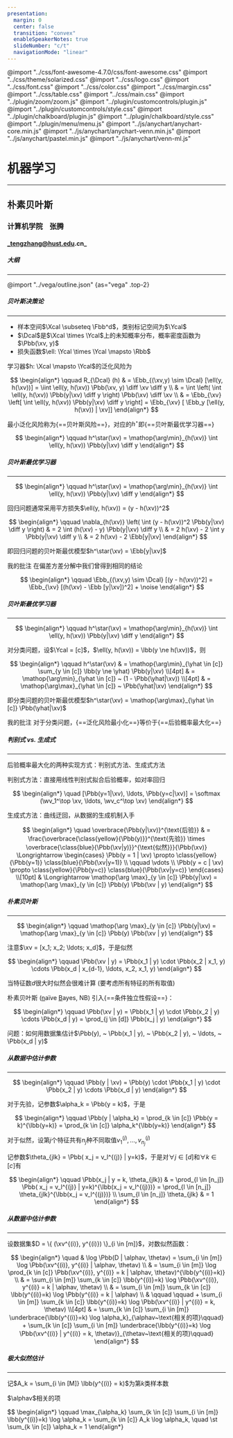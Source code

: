 ```yaml
---
presentation:
  margin: 0
  center: false
  transition: "convex"
  enableSpeakerNotes: true
  slideNumber: "c/t"
  navigationMode: "linear"
---
```


@import "../css/font-awesome-4.7.0/css/font-awesome.css"
@import "../css/theme/solarized.css"
@import "../css/logo.css"
@import "../css/font.css"
@import "../css/color.css"
@import "../css/margin.css"
@import "../css/table.css"
@import "../css/main.css"
@import "../plugin/zoom/zoom.js"
@import "../plugin/customcontrols/plugin.js"
@import "../plugin/customcontrols/style.css"
@import "../plugin/chalkboard/plugin.js"
@import "../plugin/chalkboard/style.css"
@import "../plugin/menu/menu.js"
@import "../js/anychart/anychart-core.min.js"
@import "../js/anychart/anychart-venn.min.js"
@import "../js/anychart/pastel.min.js"
@import "../js/anychart/venn-ml.js"

<!-- slide data-notes="" -->

<div class="bottom20"></div>

# 机器学习

<hr class="width50 center">

## 朴素贝叶斯

<div class="bottom8"></div>

### 计算机学院 &nbsp;&nbsp; 张腾

#### _tengzhang@hust.edu.cn_

<!-- slide vertical=true data-notes="" -->

##### 大纲

---

@import "../vega/outline.json" {as="vega" .top-2}

<!-- slide data-notes="" -->

##### 贝叶斯决策论

---

- 样本空间$\Xcal \subseteq \Fbb^d$，类别标记空间为$\Ycal$
- $\Dcal$是$\Xcal \times \Ycal$上的未知概率分布，概率密度函数为$\Pbb(\xv, y)$
- 损失函数$\ell: \Ycal \times \Ycal \mapsto \Rbb$

学习器$h: \Xcal \mapsto \Ycal$的泛化风险为

$$
\begin{align*}
    \qquad R_{\Dcal} (h) & = \Ebb_{(\xv,y) \sim \Dcal} [\ell(y, h(\xv))] = \iint \ell(y, h(\xv)) \Pbb(\xv, y) \diff \xv \diff y \\
    & = \int \left( \int \ell(y, h(\xv)) \Pbb(y|\xv) \diff y \right) \Pbb(\xv) \diff \xv \\
    & = \Ebb_{\xv} \left[ \int \ell(y, h(\xv)) \Pbb(y|\xv) \diff y \right] = \Ebb_{\xv} [ \Ebb_y [\ell(y, h(\xv)) | \xv]]
\end{align*}
$$

<div class="top-4"></div>

最小泛化风险称为{==贝叶斯风险==}，对应的$h^\star$即{==贝叶斯最优学习器==}

$$
\begin{align*}
    \qquad h^\star(\xv) = \mathop{\arg\min}_{h(\xv)} \int \ell(y, h(\xv)) \Pbb(y|\xv) \diff y
\end{align*}
$$

<!-- slide vertical=true data-notes="" -->

##### 贝叶斯最优学习器

---

<div class="top2"></div>

$$
\begin{align*}
    \qquad h^\star(\xv) = \mathop{\arg\min}_{h(\xv)} \int \ell(y, h(\xv)) \Pbb(y|\xv) \diff y
\end{align*}
$$

<div class="top-4"></div>

回归问题通常采用平方损失$\ell(y, h(\xv)) = (y - h(\xv))^2$

$$
\begin{align*}
    \qquad \nabla_{h(\xv)} \left( \int (y - h(\xv))^2 \Pbb(y|\xv) \diff y \right) & = 2 \int (h(\xv) - y) \Pbb(y|\xv) \diff y \\
    & = 2 h(\xv) - 2 \int y \Pbb(y|\xv) \diff y \\
    & = 2 h(\xv) - 2 \Ebb[y|\xv]
\end{align*}
$$

<div class="top-4"></div>

即回归问题的贝叶斯最优模型$h^\star(\xv) = \Ebb[y|\xv]$

我的批注 在偏差方差分解中我们曾得到相同的结论

$$
\begin{align*}
    \qquad \Ebb_{(\xv,y) \sim \Dcal} [(y - h(\xv))^2] = \Ebb_{\xv} [(h(\xv) - \Ebb [y|\xv])^2] + \noise
\end{align*}
$$

<!-- slide vertical=true data-notes="" -->

##### 贝叶斯最优学习器

---

<div class="top2"></div>

$$
\begin{align*}
    \qquad h^\star(\xv) = \mathop{\arg\min}_{h(\xv)} \int \ell(y, h(\xv)) \Pbb(y|\xv) \diff y
\end{align*}
$$

<div class="top-4"></div>

对分类问题，设$\Ycal = [c]$，$\ell(y, h(\xv)) = \Ibb(y \ne h(\xv))$，则

<div class="top1"></div>

$$
\begin{align*}
    \qquad h^\star(\xv) & = \mathop{\arg\min}_{\yhat \in [c]} \sum_{y \in [c]} \Ibb(y \ne \yhat) \Pbb(y|\xv) \\[4pt]
    & = \mathop{\arg\min}_{\yhat \in [c]} ~ (1 - \Pbb(\yhat|\xv)) \\[4pt]
    & = \mathop{\arg\max}_{\yhat \in [c]} ~ \Pbb(\yhat|\xv)
\end{align*}
$$

<div class="top-4"></div>

即分类问题的贝叶斯最优模型$h^\star(\xv) = \mathop{\arg\max}_{\yhat \in [c]} \Pbb(\yhat|\xv)$

我的批注 对于分类问题，{==泛化风险最小化==}等价于{==后验概率最大化==}

<!-- slide data-notes="" -->

##### 判别式 _vs._ 生成式

---

后验概率最大化的两种实现方式：判别式方法、生成式方法

判别式方法：直接用线性判别式拟合后验概率，如对率回归

$$
\begin{align*}
    \quad [\Pbb(y=1|\xv), \ldots, \Pbb(y=c|\xv)] = \softmax (\wv_1^\top \xv, \ldots, \wv_c^\top \xv)
\end{align*}
$$

生成式方法：曲线迂回，从数据的生成机制入手

$$
\begin{align*}
    \quad \overbrace{\Pbb(y|\xv)}^{\text{后验}} & = \frac{\overbrace{\class{yellow}{\Pbb(y)}}^{\text{先验}} \times \overbrace{\class{blue}{\Pbb(\xv|y)}}^{\text{似然}}}{\Pbb(\xv)}
    \Longrightarrow \begin{cases} \Pbb(y = 1 | \xv) \propto \class{yellow}{\Pbb(y=1)} \class{blue}{\Pbb(\xv|y=1)} \\
    \qquad \vdots \\
    \Pbb(y = c | \xv) \propto \class{yellow}{\Pbb(y=c)} \class{blue}{\Pbb(\xv|y=c)} \end{cases} \\[10pt]
    & \Longrightarrow \mathop{\arg \max}_{y \in [c]} \Pbb(y|\xv) = \mathop{\arg \max}_{y \in [c]} \Pbb(y) \Pbb(\xv | y)
\end{align*}
$$

<!-- slide vertical=true data-notes="" -->

##### 朴素贝叶斯

---

<div class="top2"></div>

$$
\begin{align*}
    \qquad \mathop{\arg \max}_{y \in [c]} \Pbb(y|\xv) = \mathop{\arg \max}_{y \in [c]} \Pbb(y) \Pbb(\xv | y)
\end{align*}
$$

<div class="top-4"></div>

注意$\xv = [x_1; x_2; \ldots; x_d]$，于是似然

$$
\begin{align*}
    \qquad \Pbb(\xv | y) = \Pbb(x_1 | y) \cdot \Pbb(x_2 | x_1, y) \cdots \Pbb(x_d | x_{d-1}, \ldots, x_2, x_1, y)
\end{align*}
$$

<div class="top-3"></div>

当特征数$d$很大时似然会很难计算 (要考虑所有特征的所有取值)

<div class="top4"></div>

朴素贝叶斯 (<u>n</u>aïve <u>B</u>ayes, NB) 引入{==条件独立性假设==}：

$$
\begin{align*}
    \qquad \Pbb(\xv | y) = \Pbb(x_1 | y) \cdot \Pbb(x_2 | y) \cdots \Pbb(x_d | y) = \prod_{j \in [d]} \Pbb(x_j | y)
\end{align*}
$$

<div class="top-2"></div>

问题：如何用数据集估计$\Pbb(y), ~ \Pbb(x_1 | y), ~ \Pbb(x_2 | y), ~ \ldots, ~ \Pbb(x_d | y)$

<!-- slide data-notes="" -->

##### 从数据中估计参数

---

<div class="top2"></div>

$$
\begin{align*}
    \qquad \Pbb(y | \xv) = \Pbb(y) \cdot \Pbb(x_1 | y) \cdot \Pbb(x_2 | y) \cdots \Pbb(x_d | y)
\end{align*}
$$

对于先验，记参数$\alpha_k = \Pbb(y = k)$，于是

$$
\begin{align*}
    \qquad \Pbb(y | \alpha_k) = \prod_{k \in [c]} \Pbb(y = k)^{\Ibb(y=k)} = \prod_{k \in [c]} \alpha_k^{\Ibb(y=k)}
\end{align*}
$$

对于似然，设第$j$个特征共有$n_j$种不同取值$v_1^{(j)}, \ldots, v_{n_j}^{(j)}$

<div class="top-2"></div>

记参数$\theta_{jlk} = \Pbb( x_j = v_l^{(j)} | y=k)$，于是对$\forall j \in [d]$和$\forall k \in [c]$有

$$
\begin{align*}
    \qquad \Pbb(x_j | y = k, \theta_{jlk}) & = \prod_{l \in [n_j]} \Pbb( x_j = v_l^{(j)} | y=k)^{\Ibb(x_j = v_l^{(j)})} = \prod_{l \in [n_j]} \theta_{jlk}^{\Ibb(x_j = v_l^{(j)})} \\
    \sum_{l \in [n_j]} \theta_{jlk} & = 1
\end{align*}
$$

<!-- slide vertical=true data-notes="" -->

##### 从数据中估计参数

---

设数据集$D = \{ (\xv^{(i)}, y^{(i)}) \}_{i \in [m]}$，对数似然函数：

$$
\begin{align*}
    \quad & \log \Pbb(D | \alphav, \thetav) = \sum_{i \in [m]} \log \Pbb(\xv^{(i)}, y^{(i)} | \alphav, \thetav) \\
    & = \sum_{i \in [m]} \log \prod_{k \in [c]} \Pbb(\xv^{(i)}, y^{(i)} = k | \alphav, \thetav)^{\Ibb(y^{(i)}=k)} \\
    & = \sum_{i \in [m]} \sum_{k \in [c]} \Ibb(y^{(i)}=k) \log \Pbb(\xv^{(i)}, y^{(i)} = k | \alphav, \thetav) \\
    & = \sum_{i \in [m]} \sum_{k \in [c]} \Ibb(y^{(i)}=k) \log \Pbb(y^{(i)} = k | \alphav) \\ & \qquad \qquad + \sum_{i \in [m]} \sum_{k \in [c]} \Ibb(y^{(i)}=k) \log \Pbb(\xv^{(i)} | y^{(i)} = k, \thetav) \\[4pt]
    & = \sum_{k \in [c]} \sum_{i \in [m]} \underbrace{\Ibb(y^{(i)}=k) \log \alpha_k}_{\alphav~\text{相关的项}\qquad} + \sum_{k \in [c]} \sum_{i \in [m]} \underbrace{\Ibb(y^{(i)}=k) \log \Pbb(\xv^{(i)} | y^{(i)} = k, \thetav)}_{\thetav~\text{相关的项}\qquad}
\end{align*}
$$

<!-- slide data-notes="" -->

##### 极大似然估计

---

记$A_k = \sum_{i \in [M]} \Ibb(y^{(i)} = k)$为第$k$类样本数

$\alphav$相关的项

$$
\begin{align*}
    \qquad \max_{\alpha_k} \sum_{k \in [c]} \sum_{i \in [m]} \Ibb(y^{(i)}=k) \log \alpha_k = \sum_{k \in [c]} A_k \log \alpha_k, \quad \st \sum_{k \in [c]} \alpha_k = 1
\end{align*}
